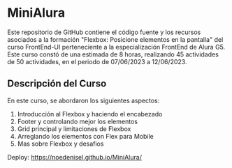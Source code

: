 # MiniAlura

Este repositorio de GitHub contiene el código fuente y los recursos asociados a la formación "Flexbox: Posicione elementos en la pantalla" del curso FrontEnd-UI perteneciente a la especialización FrontEnd de Alura G5. Este curso constó de una estimada de 8 horas, realizando 45 actividades de 50 actividades, en el periodo de 07/06/2023 a 12/06/2023.

## Descripción del Curso

En este curso, se abordaron los siguientes aspectos:

1. Introducción al Flexbox y haciendo el encabezado
2. Footer y controlando mejor los elementos
3. Grid principal y limitaciones de Flexbox
4. Arreglando los elementos con Flex para Mobile
5. Mas sobre Flexbox y desafios

Deploy: https://noedenisel.github.io/MiniAlura/
